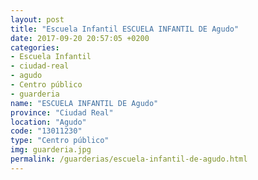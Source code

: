 ```yaml
---
layout: post
title: "Escuela Infantil ESCUELA INFANTIL DE Agudo"
date: 2017-09-20 20:57:05 +0200
categories:
- Escuela Infantil
- ciudad-real
- agudo
- Centro público
- guarderia
name: "ESCUELA INFANTIL DE Agudo"
province: "Ciudad Real"
location: "Agudo"
code: "13011230"
type: "Centro público"
img: guarderia.jpg
permalink: /guarderias/escuela-infantil-de-agudo.html
---
```

